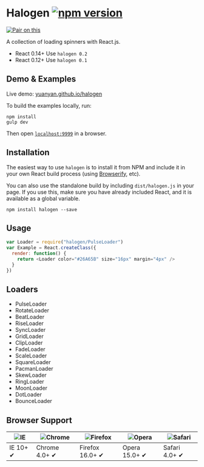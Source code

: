 # Halogen [![npm version](https://badge.fury.io/js/halogen.svg)](http://badge.fury.io/js/halogen)

[![Pair on this](https://tf-assets-staging.s3.amazonaws.com/badges/thinkful_repo_badge.svg)](http://start.thinkful.com/react/?utm_source=github&utm_medium=badge&utm_campaign=halogen)

A collection of loading spinners with React.js.

- React 0.14+ Use `halogen 0.2`
- React 0.12+ Use `halogen 0.1`

## Demo & Examples

Live demo: [yuanyan.github.io/halogen](http://yuanyan.github.io/halogen/)

To build the examples locally, run:

```
npm install
gulp dev
```

Then open [`localhost:9999`](http://localhost:9999) in a browser.

## Installation

The easiest way to use `halogen` is to install it from NPM and include it in your own React build process (using [Browserify](http://browserify.org), etc).

You can also use the standalone build by including `dist/halogen.js` in your page. If you use this, make sure you have already included React, and it is available as a global variable.

```
npm install halogen --save
```

## Usage

```javascript
var Loader = require("halogen/PulseLoader")
var Example = React.createClass({
  render: function() {
    return <Loader color="#26A65B" size="16px" margin="4px" />
  }
})
```

## Loaders

- PulseLoader
- RotateLoader
- BeatLoader
- RiseLoader
- SyncLoader
- GridLoader
- ClipLoader
- FadeLoader
- ScaleLoader
- SquareLoader
- PacmanLoader
- SkewLoader
- RingLoader
- MoonLoader
- DotLoader
- BounceLoader

## Browser Support

| ![IE](https://raw.github.com/alrra/browser-logos/master/internet-explorer/internet-explorer_48x48.png) | ![Chrome](https://raw.github.com/alrra/browser-logos/master/chrome/chrome_48x48.png) | ![Firefox](https://raw.github.com/alrra/browser-logos/master/firefox/firefox_48x48.png) | ![Opera](https://raw.github.com/alrra/browser-logos/master/opera/opera_48x48.png) | ![Safari](https://raw.github.com/alrra/browser-logos/master/safari/safari_48x48.png) |
| ------------------------------------------------------------------------------------------------------ | ------------------------------------------------------------------------------------ | --------------------------------------------------------------------------------------- | --------------------------------------------------------------------------------- | ------------------------------------------------------------------------------------ |
| IE 10+ ✔                                                                                               | Chrome 4.0+ ✔                                                                        | Firefox 16.0+ ✔                                                                         | Opera 15.0+ ✔                                                                     | Safari 4.0+ ✔                                                                        |
